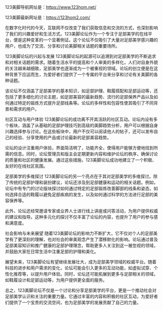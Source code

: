 
123美脚导航网址是：https://www.123hom.net/

123美脚最新网址是：https://123hom2.com/

在数字化时代的今天，互联网不仅改变了我们获取信息和交流的方式，也深刻影响了我们的兴趣爱好和生活方式。123美脚论坛作为一个专注于足部美学的在线平台，便是这种变革的一个显著例证。这个论坛不仅吸引了大量对足部美学感兴趣的用户，也成为了交流、分享和讨论美脚相关话题的重要场所。

123美脚论坛的兴起与发展
123美脚论坛的起源可以追溯到对足部美学的不断追求和对相关话题的需求。随着生活水平的提高和个人审美的多样化，人们对自身外貌的关注越来越细致，足部美学也逐渐成为一个被重视的领域。论坛的创立便是在这种背景下应运而生，为爱好者们提供了一个专属的平台来分享和讨论有关美脚的各种话题。

该论坛不仅涵盖了足部美学的基本知识，如足部护理、鞋履搭配和足部运动等，还包括了更多细化的讨论主题，如足部美容的最新趋势、流行的足部保养产品以及如何通过特定的锻炼方式提升足部线条等。论坛的多样性和包容性使其吸引了不同背景和需求的用户。

社区互动与用户体验
123美脚论坛的成功离不开其活跃的社区互动。论坛内设有多个板块，涵盖了从基础的足部护理技巧到高级的美脚趋势分析，用户可以根据自身兴趣选择参与讨论。在这些板块中，用户不仅可以阅读他人的帖子，还可以发布自己的经验、分享使用的产品或讨论最新的足部美容趋势。

论坛的设计注重用户体验，界面简洁明了，功能齐全，使得用户能够方便地找到所需的信息。同时，论坛管理员和版主会定期更新内容和维护论坛的秩序，确保讨论的质量和社区的健康发展。通过这些措施，123美脚论坛成功地建立了一个积极、友好的在线社区氛围。

足部美学的多维探讨
123美脚论坛的另一个亮点在于其对足部美学的多维探讨。除了传统的足部护理和装扮建议，论坛还涉及到足部健康和运动的相关话题。例如，论坛中有专门的讨论版块探讨如何通过特定的足部锻炼改善脚部的线条和姿态，如何选择合适的鞋履以避免足部疾病的发生，以及如何通过科学的方法进行足部的美容保养等。

此外，论坛还经常邀请专家或业界人士进行线上讲座或问答活动，为用户提供权威的建议和指导。这种多元化的探讨不仅丰富了论坛的内容，也提升了用户的参与感和满意度。

社会影响与未来展望
随着123美脚论坛的影响力不断扩大，它不仅对个人的足部美学有了更深刻的理解，也对社会的审美观念产生了潜移默化的影响。论坛通过普及足部美容知识和推广健康的足部护理理念，帮助更多人关注到这一被忽视的领域，并鼓励大家在日常生活中注重足部的护理和美化。

展望未来，123美脚论坛有望继续发展壮大，成为足部美学领域的权威平台。随着科技的进步和用户需求的变化，论坛可能会引入更多的互动功能，如虚拟试穿、个性化推荐等，以提升用户体验。同时，论坛还可能拓展到更多与足部相关的领域，如鞋履设计和足部运动等，为用户提供更全面的服务。

总之，123美脚论坛不仅是一个讨论和分享足部美学的平台，更是一个推动社会对足部美学认识和关注的重要力量。它通过丰富的内容和积极的社区互动，为爱好者们提供了一个宝贵的交流空间，也为足部美学的发展贡献了自己的力量。
